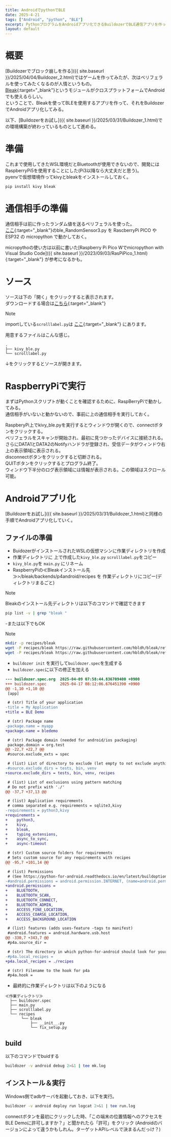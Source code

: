 ```yaml
---
title: AndroidでpythonでBLE
date: 2025-4-21
tags: ["Android", "python", "BLE"]
excerpt: PythonプログラムをAndroidアプリ化できるBuildozerでBLE通信アプリを作ってみたときのメモ
layout: default
---
```



# 概要
[Buildozerでブロック崩しを作る]({{ site.baseurl }}/2025/04/04/Buildozer_2.html)ではゲームを作ってみたが、次はペリフェラルを使ってみたくなるのが人情というもの。  
[Bleak](https://bleak.readthedocs.io/en/latest/){:target="_blank"}というモジュールがクロスプラットフォームでAndroidでも使えるらしい。  
ということで、Bleakを使ってBLEを使用するアプリを作って、それをBuildozerでAndroidアプリ化してみる。  

以下、[Buildozerをお試し]({{ site.baseurl }}/2025/03/31/Buildozer_1.html)での環境構築が終わっているものとして進める。  


# 準備
これまで使用してきたWSL環境だとBluetoothが使用できないので、開発にはRaspberryPi5を使用することにした(Pi3以降なら大丈夫だと思う)。  
pyenvで仮想環境作ってkivyとbleakをインストールしておく。  

```bash
pip install kivy bleak
```

# 通信相手の準備
通信相手は前に作ったランダム値を送るペリフェラルを使った。  
[ここ](https://github.com/ippei8jp/MultiBLE/tree/main/micropython){:target="_blank"}のble_RandomSensor3.py を
RascberryPi PICO や ESP32 の micropython で動かしておく。  

micropythoの使い方は以前に書いた[Raspberry Pi Pico Wでmicropython with Visual Studio Code]({{ site.baseurl }}/2023/09/03/RasPiPico_1.html){:target="_blank"}
が参考になるかも。   


# ソース
ソースは下の「開く」をクリックすると表示されます。  
ダウンロードする場合は[こちら](https://gist.github.com/ippei8jp/b1d47be7bce11f9e4c6f70a626e5d1c1){:target="_blank"}  

>[!NOTE]
> importしている``scrolllabel.py``は
> [ここ](https://gist.github.com/ippei8jp/6c3880bd0c844cad2279e3a4c45d15e7){:target="_blank"}
> にあります。  

用意するファイルはこんな感じ。  
```
.
├── kivy_ble.py
└── scrolllabel.py
```

↓をクリックするとソースが開きます。  
<dev class="accordion_head_close"></dev>
<dev class="my-gist">
    <script src="https://gist.github.com/ippei8jp/b1d47be7bce11f9e4c6f70a626e5d1c1.js"></script>
</dev>

  
# RaspberryPiで実行
まずはPythonスクリプトが動くことを確認するために、RaspBerryPiで動かしてみる。  
通信相手がいないと動かないので、事前に上の通信相手を実行しておく。  

RaspberyPi上でkivy_ble.pyを実行するとウィンドウが開くので、connectボタンをクリックする。  
ペリフェラルをスキャンが開始され、最初に見つかったデバイスに接続される。  
さらにDATA1とDATA2のNotifyハンドラが登録され、受信データがウィンドウ右上の表示領域に表示される。  
disconnectボタンをクリックすると切断される。  
QUITボタンをクリックするとプログラム終了。  
ウィンドウ下半分のログ表示領域には情報が表示される。この領域はスクロール可能。  



# Androidアプリ化
[Buildozerをお試し]({{ site.baseurl }}/2025/03/31/Buildozer_1.html)と同様の手順でAndroidアプリ化していく。  

## ファイルの準備

- BuidozerがインストールされたWSLの仮想マシンに作業ディレクトリを作成
- 作業ディレクトリに 上で作成した``kivy_ble.py`` ``scrolllabel.py``をコピー
- ``kivy_ble.py``を ``main.py`` にリネーム
- RaspberryPiの≪Bleakインストール先≫>/bleak/backends/p4android/recipes を 作業ディレクトリにコピー(ディレクトリまるごと)
>[!NOTE]
> Bleakのインストール先ディレクトリは以下のコマンドで確認できます
> ```bash
> pip list -v | grep "bleak "
> ```

-または以下でもOK
>[!NOTE]
> ```bash
> mkdir -p recipes/bleak
> wget -P recipes/bleak https://raw.githubusercontent.com/hbldh/bleak/refs/heads/develop/bleak/backends/p4android/recipes/bleak/__init__.py
> wget -P recipes/bleak https://raw.githubusercontent.com/hbldh/bleak/refs/heads/develop/bleak/backends/p4android/recipes/bleak/fix_setup.py
> ```

- ``buildozer init`` を実行して``buildozer.spec``を生成する
- ``buildozer.spec``に以下の修正を加える    

<dev class="accordion_head"></dev>
```diff
--- buildozer.spec.org  2025-04-09 07:58:44.836709400 +0900
+++ buildozer.spec      2025-04-17 08:12:06.676451390 +0900
@@ -1,10 +1,10 @@
 [app]

 # (str) Title of your application
-title = My Application
+title = BLE Demo

 # (str) Package name
-package.name = myapp
+package.name = bledemo

 # (str) Package domain (needed for android/ios packaging)
 package.domain = org.test
@@ -22,7 +22,7 @@
 #source.exclude_exts = spec

 # (list) List of directory to exclude (let empty to not exclude anything)
-#source.exclude_dirs = tests, bin, venv
+source.exclude_dirs = tests, bin, venv, recipes

 # (list) List of exclusions using pattern matching
 # Do not prefix with './'
@@ -37,7 +37,13 @@

 # (list) Application requirements
 # comma separated e.g. requirements = sqlite3,kivy
-requirements = python3,kivy
+requirements =
+    python3,
+    kivy,
+    bleak,
+    typing_extensions,
+    async_to_sync,
+    async-timeout

 # (str) Custom source folders for requirements
 # Sets custom source for any requirements with recipes
@@ -95,7 +101,14 @@

 # (list) Permissions
 # (See https://python-for-android.readthedocs.io/en/latest/buildoptions/#build-options-1 for all the supported syntaxes and properties)
-#android.permissions = android.permission.INTERNET, (name=android.permission.WRITE_EXTERNAL_STORAGE;maxSdkVersion=18)
+android.permissions =
+    BLUETOOTH,
+    BLUETOOTH_SCAN,
+    BLUETOOTH_CONNECT,
+    BLUETOOTH_ADMIN,
+    ACCESS_FINE_LOCATION,
+    ACCESS_COARSE_LOCATION,
+    ACCESS_BACKGROUND_LOCATION

 # (list) features (adds uses-feature -tags to manifest)
 #android.features = android.hardware.usb.host
@@ -330,7 +343,7 @@
 #p4a.source_dir =

 # (str) The directory in which python-for-android should look for your own build recipes (if any)
-#p4a.local_recipes =
+p4a.local_recipes = ./recipes

 # (str) Filename to the hook for p4a
 #p4a.hook =
```

- 最終的に作業ディレクトリは以下のようになる
```
≪作業ディレクトリ≫
  ├── buildozer.spec
  ├── main.py
  ├── scrolllabel.py
  └── recipes
       └── bleak
           ├── __init__.py
           └── fix_setup.py
```
## build
以下のコマンドでbuidする
```bash
buildozer -v android debug 2>&1 | tee mk.log
```

## インストール＆実行
Windows側でadbサーバを起動しておき、以下を実行。  
```bash
buildozer -v android deploy run logcat 2>&1 | tee run.log
```

connectボタンを最初にクリックした時、「この端末の位置情報へのアクセスをBLE Demoに許可しますか？」と聞かれたら「許可」をクリック
(Androidのバージョンによって違うかもしれん。ターゲットAPIレベルで決まるんだっけ？)





